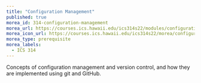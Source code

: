 ```yaml
---
title: "Configuration Management"
published: true
morea_id: 314-configuration-management
morea_url: https://courses.ics.hawaii.edu/ics314s22/modules/configuration-management/
morea_icon_url: https://courses.ics.hawaii.edu/ics314s22/morea/configuration-management/logo.jpg
morea_type: prerequisite
morea_labels:
  - ICS 314
---
```

Concepts of configuration management and version control, and how they are implemented using git and GitHub.